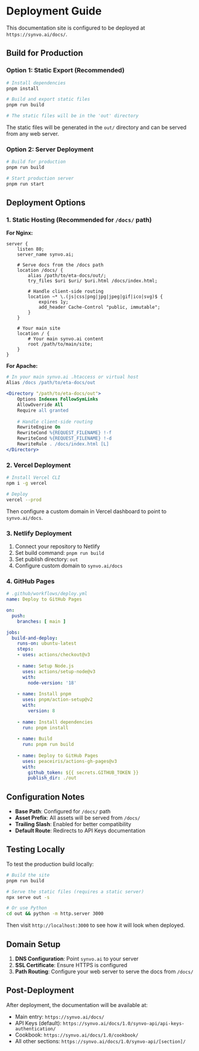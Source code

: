 # Deployment Guide

This documentation site is configured to be deployed at `https://synvo.ai/docs/`.

## Build for Production

### Option 1: Static Export (Recommended)

```bash
# Install dependencies
pnpm install

# Build and export static files
pnpm run build

# The static files will be in the 'out' directory
```

The static files will be generated in the `out/` directory and can be served from any web server.

### Option 2: Server Deployment

```bash
# Build for production
pnpm run build

# Start production server
pnpm run start
```

## Deployment Options

### 1. Static Hosting (Recommended for `/docs/` path)

**For Nginx:**
```nginx
server {
    listen 80;
    server_name synvo.ai;
    
    # Serve docs from the /docs path
    location /docs/ {
        alias /path/to/eta-docs/out/;
        try_files $uri $uri/ $uri.html /docs/index.html;
        
        # Handle client-side routing
        location ~* \.(js|css|png|jpg|jpeg|gif|ico|svg)$ {
            expires 1y;
            add_header Cache-Control "public, immutable";
        }
    }
    
    # Your main site
    location / {
        # Your main synvo.ai content
        root /path/to/main/site;
    }
}
```

**For Apache:**
```apache
# In your main synvo.ai .htaccess or virtual host
Alias /docs /path/to/eta-docs/out

<Directory "/path/to/eta-docs/out">
    Options Indexes FollowSymLinks
    AllowOverride All
    Require all granted
    
    # Handle client-side routing
    RewriteEngine On
    RewriteCond %{REQUEST_FILENAME} !-f
    RewriteCond %{REQUEST_FILENAME} !-d
    RewriteRule . /docs/index.html [L]
</Directory>
```

### 2. Vercel Deployment

```bash
# Install Vercel CLI
npm i -g vercel

# Deploy
vercel --prod
```

Then configure a custom domain in Vercel dashboard to point to `synvo.ai/docs`.

### 3. Netlify Deployment

1. Connect your repository to Netlify
2. Set build command: `pnpm run build`
3. Set publish directory: `out`
4. Configure custom domain to `synvo.ai/docs`

### 4. GitHub Pages

```yaml
# .github/workflows/deploy.yml
name: Deploy to GitHub Pages

on:
  push:
    branches: [ main ]

jobs:
  build-and-deploy:
    runs-on: ubuntu-latest
    steps:
    - uses: actions/checkout@v3
    
    - name: Setup Node.js
      uses: actions/setup-node@v3
      with:
        node-version: '18'
        
    - name: Install pnpm
      uses: pnpm/action-setup@v2
      with:
        version: 8
        
    - name: Install dependencies
      run: pnpm install
      
    - name: Build
      run: pnpm run build
      
    - name: Deploy to GitHub Pages
      uses: peaceiris/actions-gh-pages@v3
      with:
        github_token: ${{ secrets.GITHUB_TOKEN }}
        publish_dir: ./out
```

## Configuration Notes

- **Base Path**: Configured for `/docs/` path
- **Asset Prefix**: All assets will be served from `/docs/`
- **Trailing Slash**: Enabled for better compatibility
- **Default Route**: Redirects to API Keys documentation

## Testing Locally

To test the production build locally:

```bash
# Build the site
pnpm run build

# Serve the static files (requires a static server)
npx serve out -s

# Or use Python
cd out && python -m http.server 3000
```

Then visit `http://localhost:3000` to see how it will look when deployed.

## Domain Setup

1. **DNS Configuration**: Point `synvo.ai` to your server
2. **SSL Certificate**: Ensure HTTPS is configured
3. **Path Routing**: Configure your web server to serve the docs from `/docs/`

## Post-Deployment

After deployment, the documentation will be available at:
- Main entry: `https://synvo.ai/docs/`
- API Keys (default): `https://synvo.ai/docs/1.0/synvo-api/api-keys-authentication/`
- Cookbook: `https://synvo.ai/docs/1.0/cookbook/`
- All other sections: `https://synvo.ai/docs/1.0/synvo-api/[section]/`
